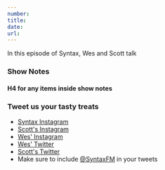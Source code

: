 ```yaml
---
number:
title:
date:
url:
---
```


In this episode of Syntax, Wes and Scott talk

### Show Notes

#### H4 for any items inside show notes

### Tweet us your tasty treats

- [Syntax Instagram](https://www.instagram.com/syntaxfm/)
- [Scott's Instagram](https://www.instagram.com/stolinski/)
- [Wes' Instagram](https://www.instagram.com/wesbos/)
- [Wes' Twitter](https://twitter.com/wesbos)
- [Scott's Twitter](https://twitter.com/stolinski)
- Make sure to include [@SyntaxFM](https://twitter.com/SyntaxFM) in your tweets

